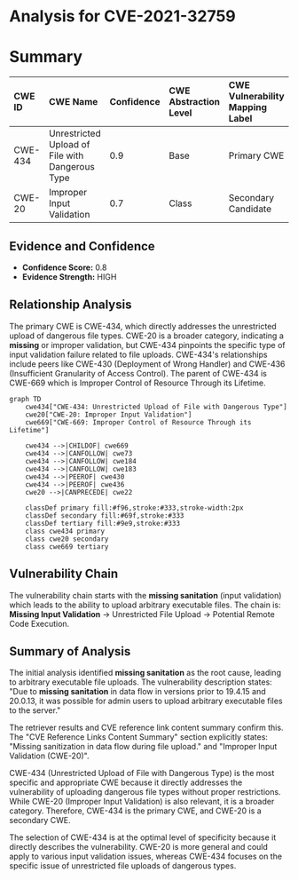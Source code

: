 # Analysis for CVE-2021-32759

# Summary
| CWE ID    | CWE Name                                                                          | Confidence | CWE Abstraction Level | CWE Vulnerability Mapping Label | CWE-Vulnerability Mapping Notes |
| :-------- | :-------------------------------------------------------------------------------- | :--------- | :---------------------- | :------------------------------ | :------------------------------ |
| CWE-434   | Unrestricted Upload of File with Dangerous Type                                 | 0.9        | Base                    | Primary CWE                     | Allowed                       |
| CWE-20    | Improper Input Validation                                                          | 0.7        | Class                   | Secondary Candidate             | Discouraged                    |

## Evidence and Confidence

*   **Confidence Score:** 0.8
*   **Evidence Strength:** HIGH

## Relationship Analysis
The primary CWE is CWE-434, which directly addresses the unrestricted upload of dangerous file types. CWE-20 is a broader category, indicating a **missing** or improper validation, but CWE-434 pinpoints the specific type of input validation failure related to file uploads. CWE-434's relationships include peers like CWE-430 (Deployment of Wrong Handler) and CWE-436 (Insufficient Granularity of Access Control). The parent of CWE-434 is CWE-669 which is Improper Control of Resource Through its Lifetime.

```mermaid
graph TD
    cwe434["CWE-434: Unrestricted Upload of File with Dangerous Type"]
    cwe20["CWE-20: Improper Input Validation"]
    cwe669["CWE-669: Improper Control of Resource Through its Lifetime"]

    cwe434 -->|CHILDOF| cwe669
    cwe434 -->|CANFOLLOW| cwe73
    cwe434 -->|CANFOLLOW| cwe184
    cwe434 -->|CANFOLLOW| cwe183
    cwe434 -->|PEEROF| cwe430
    cwe434 -->|PEEROF| cwe436
    cwe20 -->|CANPRECEDE| cwe22

    classDef primary fill:#f96,stroke:#333,stroke-width:2px
    classDef secondary fill:#69f,stroke:#333
    classDef tertiary fill:#9e9,stroke:#333
    class cwe434 primary
    class cwe20 secondary
    class cwe669 tertiary
```

## Vulnerability Chain
The vulnerability chain starts with the **missing sanitation** (input validation) which leads to the ability to upload arbitrary executable files. The chain is: **Missing Input Validation** -> Unrestricted File Upload -> Potential Remote Code Execution.

## Summary of Analysis
The initial analysis identified **missing sanitation** as the root cause, leading to arbitrary executable file uploads. The vulnerability description states: "Due to **missing sanitation** in data flow in versions prior to 19.4.15 and 20.0.13, it was possible for admin users to upload arbitrary executable files to the server."

The retriever results and CVE reference link content summary confirm this. The "CVE Reference Links Content Summary" section explicitly states: "Missing sanitization in data flow during file upload." and "Improper Input Validation (CWE-20)".

CWE-434 (Unrestricted Upload of File with Dangerous Type) is the most specific and appropriate CWE because it directly addresses the vulnerability of uploading dangerous file types without proper restrictions. While CWE-20 (Improper Input Validation) is also relevant, it is a broader category. Therefore, CWE-434 is the primary CWE, and CWE-20 is a secondary CWE.

The selection of CWE-434 is at the optimal level of specificity because it directly describes the vulnerability. CWE-20 is more general and could apply to various input validation issues, whereas CWE-434 focuses on the specific issue of unrestricted file uploads of dangerous types.